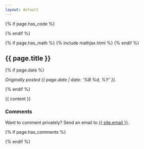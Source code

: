 ```yaml
---
layout: default
---
```


<span/>

{% if page.has_code %}
  <link rel="stylesheet" type="text/css" href="{{ "/assets/code.css" | relative_url }}">
{% endif %}

{% if page.has_math %}
  {% include mathjax.html %}
{% endif %}

<section>
  <h2>{{ page.title }}</h2>

  {% if page.date %}
    <p class="small"><i>Originally posted {{ page.date | date: '%B %d, %Y' }}.</i></p>
  {% endif %}

  {{ content }}
</section>

### Comments

Want to comment privately? Send an email to <a href="mailto:{{ site.email }}" class="break">{{ site.email }}</a>. 

{% if page.has_comments %}
  <div id="commento"></div>
  <script async src="https://cdn.commento.io/js/commento.js"></script>
 {% endif %}